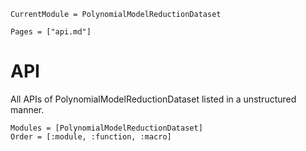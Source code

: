 ```@meta
CurrentModule = PolynomialModelReductionDataset
```

```@contents
Pages = ["api.md"]
```

# API
All APIs of PolynomialModelReductionDataset listed in a unstructured manner.

```@autodocs
Modules = [PolynomialModelReductionDataset]
Order = [:module, :function, :macro]
```
